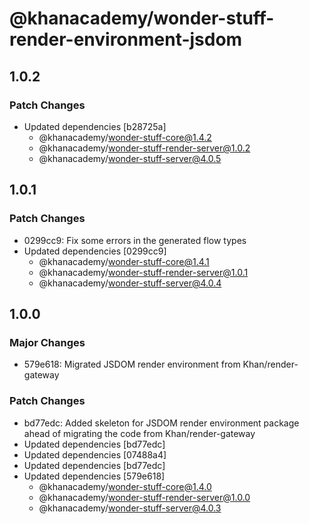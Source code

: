 # @khanacademy/wonder-stuff-render-environment-jsdom

## 1.0.2

### Patch Changes

-   Updated dependencies [b28725a]
    -   @khanacademy/wonder-stuff-core@1.4.2
    -   @khanacademy/wonder-stuff-render-server@1.0.2
    -   @khanacademy/wonder-stuff-server@4.0.5

## 1.0.1

### Patch Changes

-   0299cc9: Fix some errors in the generated flow types
-   Updated dependencies [0299cc9]
    -   @khanacademy/wonder-stuff-core@1.4.1
    -   @khanacademy/wonder-stuff-render-server@1.0.1
    -   @khanacademy/wonder-stuff-server@4.0.4

## 1.0.0

### Major Changes

-   579e618: Migrated JSDOM render environment from Khan/render-gateway

### Patch Changes

-   bd77edc: Added skeleton for JSDOM render environment package ahead of migrating the code from Khan/render-gateway
-   Updated dependencies [bd77edc]
-   Updated dependencies [07488a4]
-   Updated dependencies [bd77edc]
-   Updated dependencies [579e618]
    -   @khanacademy/wonder-stuff-core@1.4.0
    -   @khanacademy/wonder-stuff-render-server@1.0.0
    -   @khanacademy/wonder-stuff-server@4.0.3
